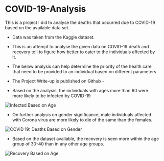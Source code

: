 # COVID-19-Analysis
This is a project I did to analyse the deaths that occurred due to COVID-19 based on the available data set.

* Data was taken from the Kaggle dataset.
* This is an attempt to analyse the given data on COVID-19 death and recovery toll to figure how better to cater to the individuals affected by it.
* The below analysis can help determine the priority of the health care that need to be provided to an individual based on different parameters.
* The Project Write-up is published on Github - 

* Based on the analysis, the individuals with ages more than 90 were more likely to be infected by COVID-19

![Infected Based on Age](https://github.com/DishaPrateechee/COVID-19-Analysis/assets/165455060/02cc99b7-625f-450d-ac96-6392b23760c0)

* On further analysis on gender significance, male individuals affected with Corona virus are more likely to die of the same than the females.

![COVID 19: Deaths Based on Gender](https://github.com/DishaPrateechee/COVID-19-Analysis/assets/165455060/6e220af6-142b-4baf-98c9-6f2f620e7cb9)

* Based on the dataset available, the recovery is seen more within the age group of 30-40 than in any other age groups.
  
![Recovery Based on Age](https://github.com/DishaPrateechee/COVID-19-Analysis/assets/165455060/e3b0bcf1-b51b-4648-ad7e-b252d44151f9)


